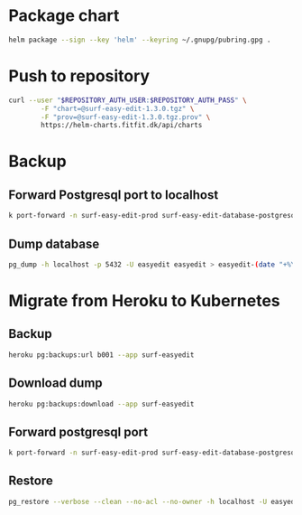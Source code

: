 # Package chart
```bash
helm package --sign --key 'helm' --keyring ~/.gnupg/pubring.gpg .
```

# Push to repository
```bash
curl --user "$REPOSITORY_AUTH_USER:$REPOSITORY_AUTH_PASS" \
        -F "chart=@surf-easy-edit-1.3.0.tgz" \
        -F "prov=@surf-easy-edit-1.3.0.tgz.prov" \
        https://helm-charts.fitfit.dk/api/charts
```

# Backup
## Forward Postgresql port to localhost
```bash
k port-forward -n surf-easy-edit-prod surf-easy-edit-database-postgresql-0 5432:5432
```

## Dump database
```bash
pg_dump -h localhost -p 5432 -U easyedit easyedit > easyedit-(date "+%Y.%m.%d-%H.%M.%S").bak
```

# Migrate from Heroku to Kubernetes
## Backup
```bash
heroku pg:backups:url b001 --app surf-easyedit
```

## Download dump
```bash
heroku pg:backups:download --app surf-easyedit
```

## Forward postgresql port
```bash
k port-forward -n surf-easy-edit-prod surf-easy-edit-database-postgresql-0 5432:5432
```

## Restore
```bash
pg_restore --verbose --clean --no-acl --no-owner -h localhost -U easyedit -d easyedit latest.dump
```
